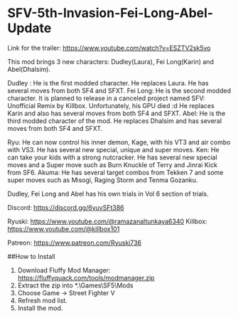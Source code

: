 # SFV-5th-Invasion-Fei-Long-Abel-Update
Link for the trailer: https://www.youtube.com/watch?v=ESZTV2sk5vo

This mod brings 3 new characters: Dudley(Laura), Fei Long(Karin) and Abel(Dhalsim).

Dudley : He is the first modded character. He replaces Laura. He has several moves from both SF4 and SFXT.
Fei Long: He is the second modded character. It is planned to release in a canceled project named SFV: Unofficial Remix by Killbox. Unfortunately, his GPU died :d
He replaces Karin and also has several moves from both SF4 and SFXT.
Abel: He is the third modded character of the mod. He replaces Dhalsim and has several moves from both SF4 and SFXT.

Ryu: He can now control his inner demon, Kage, with his VT3 and air combo with VS3. He has several new special, unique and super moves.
Ken: He can take your kids with a strong nutcracker. He has several new special moves and a Super move such as Burn Knuckle of Terry and Jinrai Kick from SF6.
Akuma: He has several target combos from Tekken 7 and some super moves such as Misogi, Raging Storm and Tenma Gozanku.

Dudley, Fei Long and Abel  has his own trials in Vol 6 section of trials.

Discord: https://discord.gg/6yuvSFt386

Ryuski: https://www.youtube.com/@ramazanaltunkaya6340
﻿Killbox: https://www.youtube.com/@killbox101

Patreon: https://www.patreon.com/Ryuski736

##How to Install
1) Download Fluffy Mod Manager: https://fluffyquack.com/tools/modmanager.zip
2) Extract the zip into *.\Games\SF5\Mods
3) Choose Game -> Street Fighter V
4) Refresh mod list.
5) Install the mod.
